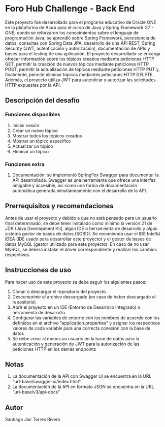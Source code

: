# Foro Hub Challenge - Back End
Este proyecto fue desarrollado para el programa educativo de Oracle ONE en la plataforma de Alura para el curso de Java y Spring Framework G7 - ONE, donde se reforzaron los conocimientos sobre el lenguaje de programación Java, se aprendió sobre Spring Framework, persistencia de datos, consultas con Spring Data JPA, desarrollo de una API REST, Spring Security (JWT, autenticación y autorización), documentación de APIs y bases para el testing de una aplicación. El proyecto desarrollado se encarga ofrecer información sobre los tópicos creados mediante peticiones HTTP GET, permitir la creación de nuevos tópicos mediante peticiones HTTP POST, permitir la actualización de tópicos mediante peticiones HTTP PUT y, finalmente, permite eliminar tópicos mediantes peticiones HTTP DELETE. Además, el proyecto utiliza JWT para autenticar y autorizar las solicitudes HTTP expuestas por la API.
## Descripción del desafío
### Funciones disponibles
1. Iniciar sesión
2. Crear un nuevo tópico
3. Mostrar todos los tópicos creados
4. Mostrar un tópico específico
5. Actualizar un tópico
6. Eliminar un tópico
### Funciones extra
1. Documentación: se implementó SpringFox Swagger para documentar la API desarrollada. Swagger es una herramienta que ofrece una interfaz amigable y accesible, así como una forma de documentación automática generada simultáneamente con el desarrollo de la API.
## Prerrequisitos y recomendaciones
Antes de usar el proyecto y debido a que no está pensado para un usuario final determinado, se debe tener instalado como mínimo la versión 21 de JDK (Java Development Kit), algún IDE o herramienta de desarrollo y algún sistema gestor de bases de datos (SGBD). Se recomienda usar el IDE IntelliJ IDEA (IDE usado para desarrollar este proyecto) y el gestor de bases de datos MySQL (gestor utilizado para este proyecto). En caso de no usar MySQL, se deberá instalar el driver correspondiente y realizar los cambios respectivos.
## Instrucciones de uso
Para hacer uso de este proyecto se debe seguir los siguientes pasos:
1. Clonar o descargar el repositorio del proyecto
2. Descomprimir el archivo descargado (en caso de haber descargado el repositorio)
3. Abrir el proyecto en un IDE (Entorno de Desarrollo Integrado) o herramienta de desarrollo
4. Configurar las variables de entorno con los nombres de acuerdo con los definidos en el archivo "application.properties" y asignar los respectivos valores de cada variable para una correcta conexión con la base de datos
5. Se debe crear al menos un usuario en la base de datos para la autenticación y generación de JWT para la autorización de las peticiones HTTP en los demás endpoints
## Notas
1. La documentación de la API con Swagger UI se encuentra en la URL "url-base/swagger-ui/index.html"
2. La documentación de la API en formato JSON se encuentra en la URL "url-base/v3/api-docs"
## Autor
Santiago Jair Torres Rivera
